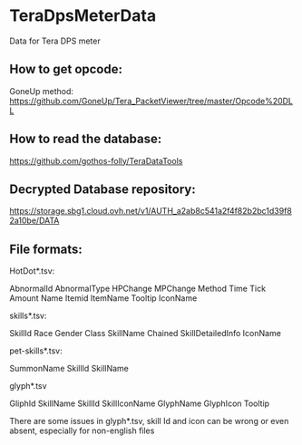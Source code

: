 # TeraDpsMeterData
Data for Tera DPS meter

How to get opcode:
--------------------
GoneUp method: https://github.com/GoneUp/Tera_PacketViewer/tree/master/Opcode%20DLL

How to read the database: 
----------------------
https://github.com/gothos-folly/TeraDataTools

Decrypted Database repository:
----------------------
https://storage.sbg1.cloud.ovh.net/v1/AUTH_a2ab8c541a2f4f82b2bc1d39f82a10be/DATA

File formats:
----------------------
HotDot*.tsv:

AbnormalId	AbnormalType	HPChange	MPChange	Method	Time	Tick	Amount	Name	Itemid	ItemName	Tooltip	IconName


skills*.tsv:

SkillId	Race	Gender	Class	SkillName	Chained	SkillDetailedInfo IconName


pet-skills*.tsv:

SummonName	SkillId	SkillName


glyph*.tsv

GliphId	SkillName	SkillId	SkillIconName	GlyphName	GlyphIcon	Tooltip

There are some issues in glyph*.tsv, skill Id and icon can be wrong or even absent, especially for non-english files